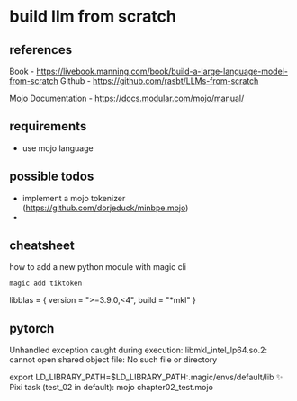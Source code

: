 # build llm from scratch

## references

Book -  https://livebook.manning.com/book/build-a-large-language-model-from-scratch
Github - https://github.com/rasbt/LLMs-from-scratch

Mojo Documentation - https://docs.modular.com/mojo/manual/

## requirements

- use mojo language

## possible todos

- implement a mojo tokenizer (https://github.com/dorjeduck/minbpe.mojo)
-

## cheatsheet

how to add a new python module with magic cli

```
magic add tiktoken
```

libblas = { version = ">=3.9.0,<4", build = "*mkl" }

## pytorch

Unhandled exception caught during execution: libmkl_intel_lp64.so.2: cannot open shared object file: No such file or directory

export LD_LIBRARY_PATH=$LD_LIBRARY_PATH:.magic/envs/default/lib
✨ Pixi task (test_02 in default): mojo chapter02_test.mojo
